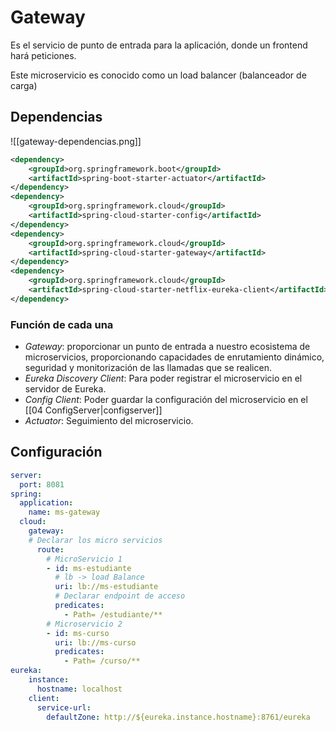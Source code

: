 
# Gateway

Es el servicio de punto de entrada para la aplicación, donde un frontend hará peticiones.

Este microservicio es conocido como un load balancer (balanceador de carga)
## Dependencias

![[gateway-dependencias.png]]

```xml title='pom del proyectop Maven'
<dependency>
	<groupId>org.springframework.boot</groupId>
	<artifactId>spring-boot-starter-actuator</artifactId>
</dependency>
<dependency>
	<groupId>org.springframework.cloud</groupId>
	<artifactId>spring-cloud-starter-config</artifactId>
</dependency>
<dependency>
	<groupId>org.springframework.cloud</groupId>
	<artifactId>spring-cloud-starter-gateway</artifactId>
</dependency>
<dependency>
	<groupId>org.springframework.cloud</groupId>
	<artifactId>spring-cloud-starter-netflix-eureka-client</artifactId>
</dependency>
```


### Función de cada una

- _Gateway_: proporcionar un punto de entrada a nuestro ecosistema de microservicios, proporcionando capacidades de enrutamiento dinámico, seguridad y monitorización de las llamadas que se realicen.
- _Eureka Discovery Client_: Para poder registrar el microservicio en el servidor de Eureka.
- _Config Client_: Poder guardar la configuración del microservicio en el [[04 ConfigServer|configserver]]
- _Actuator_: Seguimiento del microservicio.

## Configuración

```yml title='Configuracion GateWay'
server:
  port: 8081
spring:
  application:
    name: ms-gateway
  cloud:
    gateway:
    # Declarar los micro servicios
      route:
        # MicroServicio 1
        - id: ms-estudiante
		  # lb -> load Balance
		  uri: lb://ms-estudiante
		  # Declarar endpoint de acceso
		  predicates:
		    - Path= /estudiante/**
		# Microservicio 2
		- id: ms-curso
		  uri: lb://ms-curso
		  predicates:
		    - Path= /curso/**
eureka:
	instance:
	  hostname: localhost
	client:
	  service-url:
	    defaultZone: http://${eureka.instance.hostname}:8761/eureka
```


